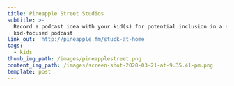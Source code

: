 ```yaml
---
title: Pineapple Street Studios
subtitle: >-
  Record a podcast idea with your kid(s) for potential inclusion in a new
  kid-focused podcast
link_out: 'http://pineapple.fm/stuck-at-home'
tags:
  - kids
thumb_img_path: /images/pineapplestreet.png
content_img_path: /images/screen-shot-2020-03-21-at-9.35.41-pm.png
template: post
---
```

